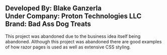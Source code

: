 Developed By: Blake Ganzerla <br />
Under Company: Proton Technologies LLC <br />
Brand: Bad Ass Dog Treats <br />
------------------------------------------------

This project was abandoned due to the business idea itself being abandoned.
Although this project was abandoned there are good examples of how razor pages is used as well as extensive CSS styling.

